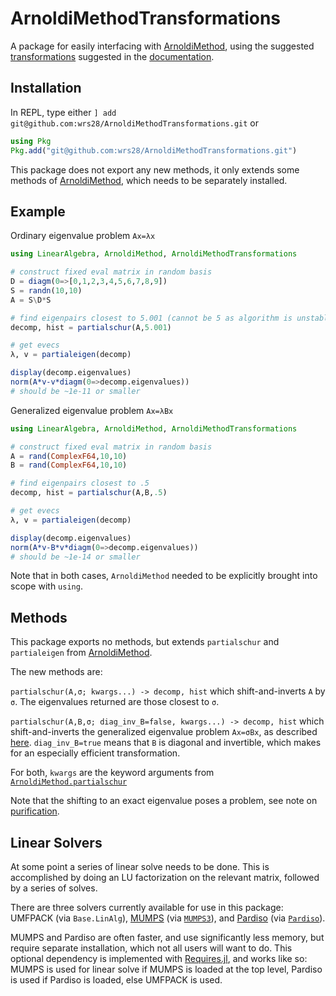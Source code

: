 # ArnoldiMethodTransformations

A package for easily interfacing with [ArnoldiMethod](https://github.com/haampie/ArnoldiMethod.jl), using the suggested [transformations](https://haampie.github.io/ArnoldiMethod.jl/stable/usage/02_spectral_transformations.html) suggested in the [documentation](https://haampie.github.io/ArnoldiMethod.jl/stable/index.html).


## Installation

In REPL, type either `] add git@github.com:wrs28/ArnoldiMethodTransformations.git` or
````JULIA
using Pkg
Pkg.add("git@github.com:wrs28/ArnoldiMethodTransformations.git")
````

This package does not export any new methods, it only extends some methods of [ArnoldiMethod](https://github.com/haampie/ArnoldiMethod.jl), which needs to be separately installed.

## Example
Ordinary eigenvalue problem `Ax=λx`
````JULIA
using LinearAlgebra, ArnoldiMethod, ArnoldiMethodTransformations

# construct fixed eval matrix in random basis
D = diagm(0=>[0,1,2,3,4,5,6,7,8,9])
S = randn(10,10)
A = S\D*S

# find eigenpairs closest to 5.001 (cannot be 5 as algorithm is unstable if σ is exactly an eval)
decomp, hist = partialschur(A,5.001)

# get evecs
λ, v = partialeigen(decomp)

display(decomp.eigenvalues)
norm(A*v-v*diagm(0=>decomp.eigenvalues))
# should be ~1e-11 or smaller
````

Generalized eigenvalue problem `Ax=λBx`
````JULIA
using LinearAlgebra, ArnoldiMethod, ArnoldiMethodTransformations

# construct fixed eval matrix in random basis
A = rand(ComplexF64,10,10)
B = rand(ComplexF64,10,10)

# find eigenpairs closest to .5
decomp, hist = partialschur(A,B,.5)

# get evecs
λ, v = partialeigen(decomp)

display(decomp.eigenvalues)
norm(A*v-B*v*diagm(0=>decomp.eigenvalues))
# should be ~1e-14 or smaller
````

Note that in both cases, `ArnoldiMethod` needed to be explicitly brought into scope with `using`.

## Methods
This package exports no methods, but extends `partialschur`  and `partialeigen` from [ArnoldiMethod](https://github.com/haampie/ArnoldiMethod.jl).

The new methods are:


`partialschur(A,σ; kwargs...) -> decomp, hist` which shift-and-inverts `A` by `σ`. The eigenvalues returned are those closest to `σ`.


`partialschur(A,B,σ; diag_inv_B=false, kwargs...) -> decomp, hist` which shift-and-inverts the generalized eigenvalue problem `Ax=σBx`, as described [here](https://haampie.github.io/ArnoldiMethod.jl/stable/theory.html#Spectral-transformations-1). `diag_inv_B=true` means that `B` is diagonal and invertible, which makes for an especially efficient transformation.

For both, `kwargs` are the keyword arguments from [`ArnoldiMethod.partialschur`](https://haampie.github.io/ArnoldiMethod.jl/stable/usage/01_getting_started.html#ArnoldiMethod.partialschur)

Note that the shifting to an exact eigenvalue poses a problem, see note on [purification](https://haampie.github.io/ArnoldiMethod.jl/stable/theory.html#Purification-1).


## Linear Solvers
At some point a series of linear solve needs to be done. This is accomplished by doing an LU factorization on the relevant matrix, followed by a series of solves.

There are three solvers currently available for use in this package: UMFPACK (via `Base.LinAlg`), [MUMPS](http://mumps.enseeiht.fr) (via [`MUMPS3`](https://github.com/wrs28/MUMPS3.jl)), and [Pardiso](https://pardiso-project.org) (via [`Pardiso`](https://github.com/JuliaSparse/Pardiso.jl)).

MUMPS and Pardiso are often faster, and use significantly less memory, but require separate installation, which not all users will want to do. This optional dependency is implemented with [Requires.jl](https://github.com/MikeInnes/Requires.jl), and works like so: MUMPS is used for linear solve if MUMPS is loaded at the top level, Pardiso is used if Pardiso is loaded, else UMFPACK is used.

